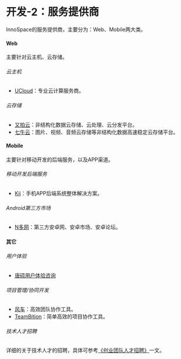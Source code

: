 # 开发-2：服务提供商

InnoSpace的服务提供商，主要分为：Web、Mobile两大类。

#### Web
主要针对云主机、云存储。

###### 云主机
- [UCloud](http://www.ucloud.cn/?sem=sem-bdp)：专业云计算服务商。

###### 云存储
- [又拍云](https://www.upyun.com/index.html)：非结构化数据云存储、云处理、云分发平台。
- [七牛云](http://www.qiniu.com/)：图片、视频、音频云存储等非结构化数据高速稳定云存储平台。

#### Mobile
主要针对移动开发的后端服务，以及APP渠道。

###### 移动开发后端服务
- [Kii](http://www.nduoa.com/)：手机APP后端系统整体解决方案。

###### Android第三方市场
- [N多网](http://cn.kii.com/)：第三方安卓网、安卓市场、安卓论坛。

#### 其它

###### 用户体验
- [唐硕用户体验咨询](http://www.tang-consulting.com/home/welcome.html)

###### 项目管理/协同开发
- [风车](https://fengcheco.com/)：高效团队协作工具。
- [TeamBition](https://www.teambition.com/)：简单高效的项目协作工具。

###### 技术人才招聘
详细的关于技术人才的招聘，具体可参考[《创业团队人才招聘》](http://jianshu.io/p/bf903d7650a6)一文。
